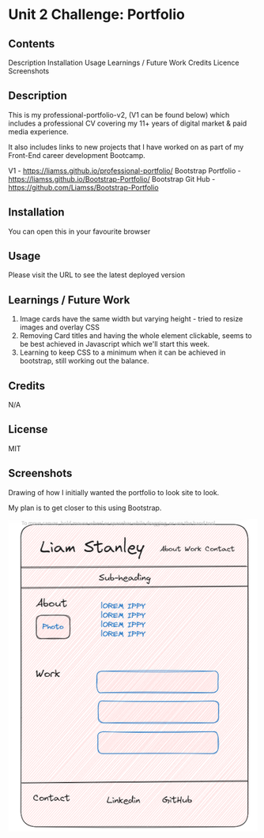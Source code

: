 # Unit 2 Challenge: Portfolio 


## Contents
Description
Installation
Usage
Learnings / Future Work 
Credits
Licence
Screenshots


## Description

This is my professional-portfolio-v2, (V1 can be found below) which includes a professional CV covering my 11+ years of digital market & paid media experience.

It also includes links to new projects that I have worked on as part of my Front-End career development Bootcamp. 


V1 - https://liamss.github.io/professional-portfolio/ 
Bootstrap Portfolio - https://liamss.github.io/Bootstrap-Portfolio/
Bootstrap Git Hub -  https://github.com/Liamss/Bootstrap-Portfolio



## Installation

You can open this in your favourite browser 

## Usage

Please visit the URL to see the latest deployed version

## Learnings / Future Work 

1. Image cards have the same width but varying height - tried to resize images and overlay CSS 
2. Removing Card titles and having the whole element clickable, seems to be best achieved in Javascript which we'll start this week. 
3. Learning to keep CSS to a minimum when it can be achieved in bootstrap, still working out the balance. 


## Credits
N/A

## License
MIT

## Screenshots 

Drawing of how I initially wanted the portfolio to look site to look. 

My plan is to get closer to this using Bootstrap. 

![Alt text](images/Wireframe.png)


